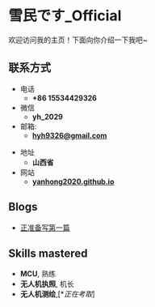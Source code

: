 # 雪民です_Official

欢迎访问我的主页！下面向你介绍一下我吧\~

<!-- .slide -->

## 联系方式

* 电话
  * **+86 15534429326**
* 微信
  * **yh_2029**
* 邮箱:
  * **hyh9326@gmail.com**

<!-- .slide vertical=true -->

* 地址
  * **山西省**
* 网站
  * **[yanhong2020.github.io](https://yanhong2020.github.io/)**

<!-- .slide -->

## Blogs

* [正准备写第一篇](yanhong2020.github.io)

<!-- .slide -->

## Skills mastered

<!-- .slide vertical=true -->

  * **MCU**, 熟练
  * **无人机执照**, 机长
  * **无人机测绘**,[**正在考取*]
